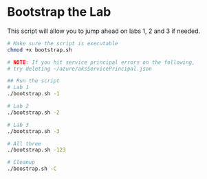# Bootstrap the Lab 

This script will allow you to jump ahead on labs 1, 2 and 3 if needed. 

```bash
# Make sure the script is executable
chmod +x bootstrap.sh

# NOTE: If you hit service principal errors on the following, 
# try deleting ~/azure/aksServicePrincipal.json

## Run the script
# Lab 1
./bootstrap.sh -1

# Lab 2
./bootstrap.sh -2

# Lab 3
./bootstrap.sh -3

# All three
./bootstrap.sh -123

# Cleanup
./boostrap.sh -C
```